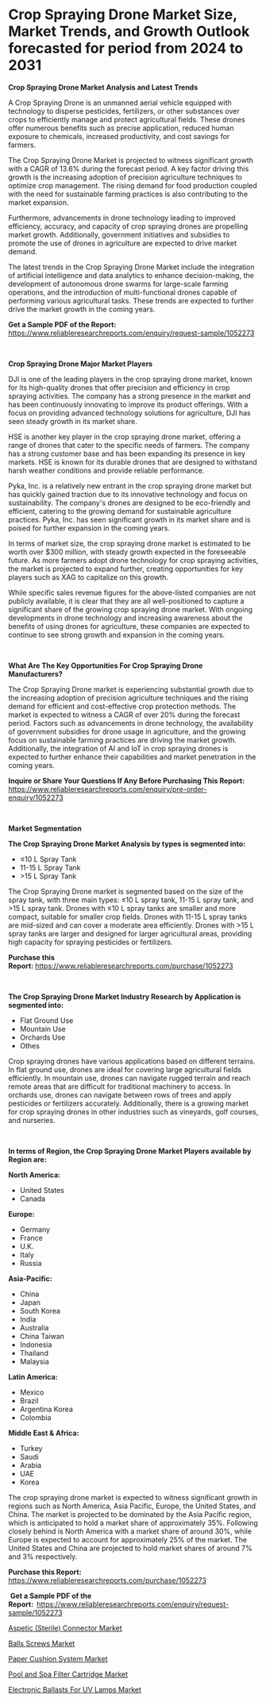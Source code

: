 <p><h1>Crop Spraying Drone Market Size, Market Trends, and Growth Outlook forecasted for period from 2024 to 2031</h1></p><p><strong>Crop Spraying Drone Market Analysis and Latest Trends</strong></p>
<p><p>A Crop Spraying Drone is an unmanned aerial vehicle equipped with technology to disperse pesticides, fertilizers, or other substances over crops to efficiently manage and protect agricultural fields. These drones offer numerous benefits such as precise application, reduced human exposure to chemicals, increased productivity, and cost savings for farmers.</p><p>The Crop Spraying Drone Market is projected to witness significant growth with a CAGR of 13.6% during the forecast period. A key factor driving this growth is the increasing adoption of precision agriculture techniques to optimize crop management. The rising demand for food production coupled with the need for sustainable farming practices is also contributing to the market expansion.</p><p>Furthermore, advancements in drone technology leading to improved efficiency, accuracy, and capacity of crop spraying drones are propelling market growth. Additionally, government initiatives and subsidies to promote the use of drones in agriculture are expected to drive market demand.</p><p>The latest trends in the Crop Spraying Drone Market include the integration of artificial intelligence and data analytics to enhance decision-making, the development of autonomous drone swarms for large-scale farming operations, and the introduction of multi-functional drones capable of performing various agricultural tasks. These trends are expected to further drive the market growth in the coming years.</p></p>
<p><strong>Get a Sample PDF of the Report:&nbsp;</strong> <a href="https://www.reliableresearchreports.com/enquiry/request-sample/1052273">https://www.reliableresearchreports.com/enquiry/request-sample/1052273</a></p>
<p>&nbsp;</p>
<p><strong>Crop Spraying Drone Major Market Players</strong></p>
<p><p>DJI is one of the leading players in the crop spraying drone market, known for its high-quality drones that offer precision and efficiency in crop spraying activities. The company has a strong presence in the market and has been continuously innovating to improve its product offerings. With a focus on providing advanced technology solutions for agriculture, DJI has seen steady growth in its market share.</p><p>HSE is another key player in the crop spraying drone market, offering a range of drones that cater to the specific needs of farmers. The company has a strong customer base and has been expanding its presence in key markets. HSE is known for its durable drones that are designed to withstand harsh weather conditions and provide reliable performance.</p><p>Pyka, Inc. is a relatively new entrant in the crop spraying drone market but has quickly gained traction due to its innovative technology and focus on sustainability. The company's drones are designed to be eco-friendly and efficient, catering to the growing demand for sustainable agriculture practices. Pyka, Inc. has seen significant growth in its market share and is poised for further expansion in the coming years.</p><p>In terms of market size, the crop spraying drone market is estimated to be worth over $300 million, with steady growth expected in the foreseeable future. As more farmers adopt drone technology for crop spraying activities, the market is projected to expand further, creating opportunities for key players such as XAG to capitalize on this growth.</p><p>While specific sales revenue figures for the above-listed companies are not publicly available, it is clear that they are all well-positioned to capture a significant share of the growing crop spraying drone market. With ongoing developments in drone technology and increasing awareness about the benefits of using drones for agriculture, these companies are expected to continue to see strong growth and expansion in the coming years.</p></p>
<p>&nbsp;</p>
<p><strong>What Are The Key Opportunities For Crop Spraying Drone Manufacturers?</strong></p>
<p><p>The Crop Spraying Drone market is experiencing substantial growth due to the increasing adoption of precision agriculture techniques and the rising demand for efficient and cost-effective crop protection methods. The market is expected to witness a CAGR of over 20% during the forecast period. Factors such as advancements in drone technology, the availability of government subsidies for drone usage in agriculture, and the growing focus on sustainable farming practices are driving the market growth. Additionally, the integration of AI and IoT in crop spraying drones is expected to further enhance their capabilities and market penetration in the coming years.</p></p>
<p><strong>Inquire or Share Your Questions If Any Before Purchasing This Report:</strong> <a href="https://www.reliableresearchreports.com/enquiry/pre-order-enquiry/1052273">https://www.reliableresearchreports.com/enquiry/pre-order-enquiry/1052273</a></p>
<p>&nbsp;</p>
<p><strong>Market Segmentation</strong></p>
<p><strong>The Crop Spraying Drone Market Analysis by types is segmented into:</strong></p>
<p><ul><li>≤10 L Spray Tank</li><li>11-15 L Spray Tank</li><li>>15 L Spray Tank</li></ul></p>
<p><p>The Crop Spraying Drone market is segmented based on the size of the spray tank, with three main types: ≤10 L spray tank, 11-15 L spray tank, and >15 L spray tank. Drones with ≤10 L spray tanks are smaller and more compact, suitable for smaller crop fields. Drones with 11-15 L spray tanks are mid-sized and can cover a moderate area efficiently. Drones with >15 L spray tanks are larger and designed for larger agricultural areas, providing high capacity for spraying pesticides or fertilizers.</p></p>
<p><strong>Purchase this Report:&nbsp;</strong><a href="https://www.reliableresearchreports.com/purchase/1052273">https://www.reliableresearchreports.com/purchase/1052273</a></p>
<p>&nbsp;</p>
<p><strong>The Crop Spraying Drone Market Industry Research by Application is segmented into:</strong></p>
<p><ul><li>Flat Ground Use</li><li>Mountain Use</li><li>Orchards Use</li><li>Othes</li></ul></p>
<p><p>Crop spraying drones have various applications based on different terrains. In flat ground use, drones are ideal for covering large agricultural fields efficiently. In mountain use, drones can navigate rugged terrain and reach remote areas that are difficult for traditional machinery to access. In orchards use, drones can navigate between rows of trees and apply pesticides or fertilizers accurately. Additionally, there is a growing market for crop spraying drones in other industries such as vineyards, golf courses, and nurseries.</p></p>
<p>&nbsp;</p>
<p><strong>In terms of Region, the Crop Spraying Drone Market Players available by Region are:</strong></p>
<p>
    <p> <strong> North America: </strong>
        <ul>
            <li>United States</li>
            <li>Canada</li>
        </ul>
        </p> 
    <p> <strong> Europe: </strong>
        <ul>
            <li>Germany</li>
            <li>France</li>
            <li>U.K.</li>
            <li>Italy</li>
            <li>Russia</li>
        </ul>
        </p> 
    <p> <strong> Asia-Pacific: </strong>
        <ul>
            <li>China</li>
            <li>Japan</li>
            <li>South Korea</li>
            <li>India</li>
            <li>Australia</li>
            <li>China Taiwan</li>
            <li>Indonesia</li>
            <li>Thailand</li>
            <li>Malaysia</li>
        </ul>
        </p> 
    <p> <strong> Latin America: </strong>
        <ul>
            <li>Mexico</li>
            <li>Brazil</li>
            <li>Argentina Korea</li>
            <li>Colombia</li>
        </ul>
        </p> 
    <p> <strong> Middle East & Africa: </strong>
        <ul>
            <li>Turkey</li>
            <li>Saudi</li>
            <li>Arabia</li>
            <li>UAE</li>
            <li>Korea</li>
        </ul>
    </p>
    </p>
<p><p>The crop spraying drone market is expected to witness significant growth in regions such as North America, Asia Pacific, Europe, the United States, and China. The market is projected to be dominated by the Asia Pacific region, which is anticipated to hold a market share of approximately 35%. Following closely behind is North America with a market share of around 30%, while Europe is expected to account for approximately 25% of the market. The United States and China are projected to hold market shares of around 7% and 3% respectively.</p></p>
<p><strong>Purchase this Report: </strong><a href="https://www.reliableresearchreports.com/purchase/1052273">https://www.reliableresearchreports.com/purchase/1052273</a></p>
<p>&nbsp;<strong>Get a Sample PDF of the Report:&nbsp;&nbsp;</strong><a href="https://www.reliableresearchreports.com/enquiry/request-sample/1052273">https://www.reliableresearchreports.com/enquiry/request-sample/1052273</a></p>
<p><strong></strong></p>
<p><p><a href="https://medium.com/@vrahul.reportprime/aspetic-sterile-connector-market-size-market-outlook-and-market-forecast-2024-to-2031-eeba70e932c1">Aspetic (Sterile) Connector Market</a></p><p><a href="https://medium.com/@vrahul.reportprime/balls-screws-market-size-reveals-the-best-marketing-channels-in-global-industry-3c8666df5375">Balls Screws Market</a></p><p><a href="https://medium.com/@vrahul.reportprime/paper-cushion-system-market-trends-and-market-analysis-forecasted-for-period-2024-2031-0d74926d8dc0">Paper Cushion System Market</a></p><p><a href="https://medium.com/@vrahul.reportprime/pool-and-spa-filter-cartridge-market-share-evolution-and-market-growth-trends-2024-2031-3235234db427">Pool and Spa Filter Cartridge Market</a></p><p><a href="https://medium.com/@vrahul.reportprime/electronic-ballasts-for-uv-lamps-market-size-cagr-trends-2024-2030-b291a5d40c77">Electronic Ballasts For UV Lamps Market</a></p></p>